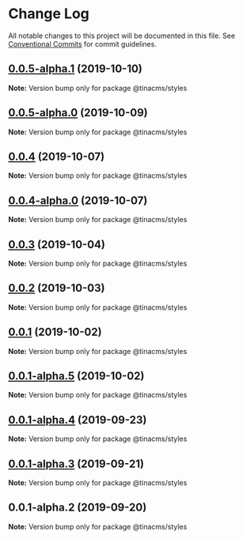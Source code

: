 # Change Log

All notable changes to this project will be documented in this file.
See [Conventional Commits](https://conventionalcommits.org) for commit guidelines.

## [0.0.5-alpha.1](https://github.com/tinacms/tinacms/compare/@tinacms/styles@0.0.2...@tinacms/styles@0.0.5-alpha.1) (2019-10-10)

**Note:** Version bump only for package @tinacms/styles





## [0.0.5-alpha.0](https://github.com/tinacms/tinacms/compare/@tinacms/styles@0.0.2...@tinacms/styles@0.0.5-alpha.0) (2019-10-09)

**Note:** Version bump only for package @tinacms/styles





## [0.0.4](https://github.com/tinacms/tinacms/compare/@tinacms/styles@0.0.4-alpha.0...@tinacms/styles@0.0.4) (2019-10-07)

**Note:** Version bump only for package @tinacms/styles





## [0.0.4-alpha.0](https://github.com/tinacms/tinacms/compare/@tinacms/styles@0.0.2...@tinacms/styles@0.0.4-alpha.0) (2019-10-07)

**Note:** Version bump only for package @tinacms/styles





## [0.0.3](https://github.com/tinacms/tinacms/compare/@tinacms/styles@0.0.3-alpha.0...@tinacms/styles@0.0.3) (2019-10-04)

**Note:** Version bump only for package @tinacms/styles





## [0.0.2](https://github.com/tinacms/tinacms/compare/@tinacms/styles@0.0.1...@tinacms/styles@0.0.2) (2019-10-03)

**Note:** Version bump only for package @tinacms/styles





## [0.0.1](https://github.com/tinacms/tinacms/compare/@tinacms/styles@0.0.1-alpha.5...@tinacms/styles@0.0.1) (2019-10-02)

**Note:** Version bump only for package @tinacms/styles





## [0.0.1-alpha.5](https://github.com/tinacms/tinacms/compare/@tinacms/styles@0.0.1-alpha.4...@tinacms/styles@0.0.1-alpha.5) (2019-10-02)

**Note:** Version bump only for package @tinacms/styles





## [0.0.1-alpha.4](https://github.com/tinacms/tinacms/compare/@tinacms/styles@0.0.1-alpha.3...@tinacms/styles@0.0.1-alpha.4) (2019-09-23)

**Note:** Version bump only for package @tinacms/styles





## [0.0.1-alpha.3](https://github.com/tinacms/tinacms/compare/@tinacms/styles@0.0.1-alpha.2...@tinacms/styles@0.0.1-alpha.3) (2019-09-21)

**Note:** Version bump only for package @tinacms/styles





## 0.0.1-alpha.2 (2019-09-20)

**Note:** Version bump only for package @tinacms/styles
